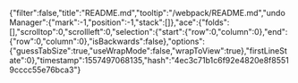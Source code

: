 {"filter":false,"title":"README.md","tooltip":"/webpack/README.md","undoManager":{"mark":-1,"position":-1,"stack":[]},"ace":{"folds":[],"scrolltop":0,"scrollleft":0,"selection":{"start":{"row":0,"column":0},"end":{"row":0,"column":0},"isBackwards":false},"options":{"guessTabSize":true,"useWrapMode":false,"wrapToView":true},"firstLineState":0},"timestamp":1557497068135,"hash":"4ec3c71b1c6f92e4820e8f85519cccc55e76bca3"}